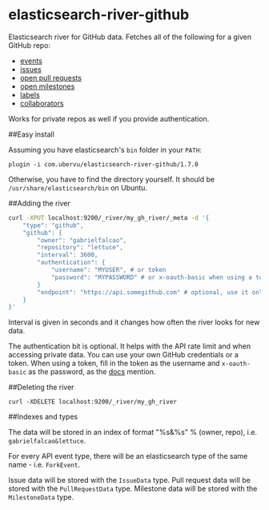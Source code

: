 elasticsearch-river-github
==========================

Elasticsearch river for GitHub data. Fetches all of the following for
a given GitHub repo:

* [events](http://developer.github.com/v3/activity/events/)
* [issues](http://developer.github.com/v3/issues/#list-issues-for-a-repository)
* [open pull requests](http://developer.github.com/v3/pulls/#list-pull-requests)
* [open milestones](http://developer.github.com/v3/issues/milestones/)
* [labels](http://developer.github.com/v3/issues/labels/)
* [collaborators](http://developer.github.com/v3/repos/collaborators/#list)

Works for private repos as well if you provide authentication.

##Easy install

Assuming you have elasticsearch's `bin` folder in your `PATH`:

```
plugin -i com.ubervu/elasticsearch-river-github/1.7.0
```

Otherwise, you have to find the directory yourself. It should be
`/usr/share/elasticsearch/bin` on Ubuntu.

##Adding the river

```bash
curl -XPUT localhost:9200/_river/my_gh_river/_meta -d '{
    "type": "github",
    "github": {
        "owner": "gabrielfalcao",
        "repository": "lettuce",
        "interval": 3600,
        "authentication": {
            "username": "MYUSER", # or token
            "password": "MYPASSWORD" # or x-oauth-basic when using a token
        }
        "endpoint": "https://api.somegithub.com" # optional, use it only for non github.com
    }
}'
```

Interval is given in seconds and it changes how often the river looks for new data.

The authentication bit is optional. It helps with the API rate limit and when accessing private data. You can use your own GitHub credentials or a token. When using a token, fill in the token as the username and `x-oauth-basic` as the password, as the [docs](http://developer.github.com/v3/auth/#basic-authentication) mention.

##Deleting the river

```
curl -XDELETE localhost:9200/_river/my_gh_river
```

##Indexes and types

The data will be stored in an index of format "%s&%s" % (owner, repo), i.e.
`gabrielfalcao&lettuce`.

For every API event type, there will be an elasticsearch type of the same name -
i.e. `ForkEvent`.

Issue data will be stored with the `IssueData` type. Pull request data will be stored
with the `PullRequestData` type. Milestone data will be stored with the `MilestoneData`
type.

